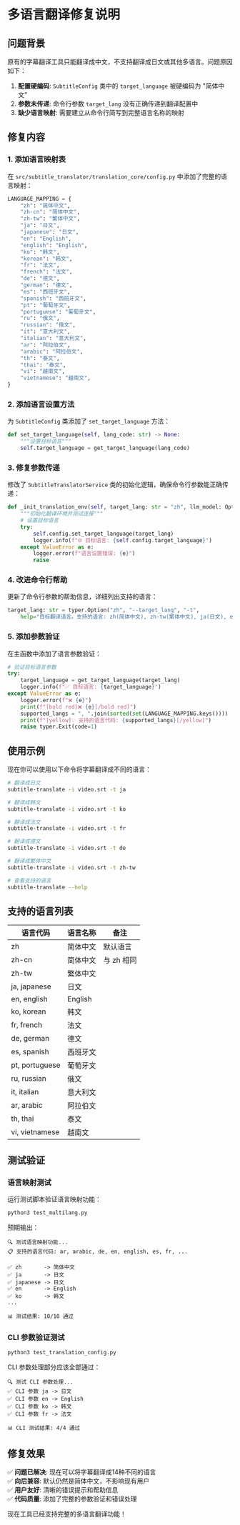 # 多语言翻译修复说明

## 问题背景

原有的字幕翻译工具只能翻译成中文，不支持翻译成日文或其他多语言。问题原因如下：

1. **配置硬编码**: `SubtitleConfig` 类中的 `target_language` 被硬编码为 "简体中文"
2. **参数未传递**: 命令行参数 `target_lang` 没有正确传递到翻译配置中
3. **缺少语言映射**: 需要建立从命令行简写到完整语言名称的映射

## 修复内容

### 1. 添加语言映射表

在 `src/subtitle_translator/translation_core/config.py` 中添加了完整的语言映射：

```python
LANGUAGE_MAPPING = {
    "zh": "简体中文",
    "zh-cn": "简体中文", 
    "zh-tw": "繁体中文",
    "ja": "日文",
    "japanese": "日文",
    "en": "English",
    "english": "English",
    "ko": "韩文",
    "korean": "韩文",
    "fr": "法文",
    "french": "法文",
    "de": "德文",
    "german": "德文",
    "es": "西班牙文",
    "spanish": "西班牙文",
    "pt": "葡萄牙文",
    "portuguese": "葡萄牙文",
    "ru": "俄文",
    "russian": "俄文",
    "it": "意大利文",
    "italian": "意大利文",
    "ar": "阿拉伯文",
    "arabic": "阿拉伯文",
    "th": "泰文",
    "thai": "泰文",
    "vi": "越南文",
    "vietnamese": "越南文",
}
```

### 2. 添加语言设置方法

为 `SubtitleConfig` 类添加了 `set_target_language` 方法：

```python
def set_target_language(self, lang_code: str) -> None:
    """设置目标语言"""
    self.target_language = get_target_language(lang_code)
```

### 3. 修复参数传递

修改了 `SubtitleTranslatorService` 类的初始化逻辑，确保命令行参数能正确传递：

```python
def _init_translation_env(self, target_lang: str = "zh", llm_model: Optional[str] = None) -> None:
    """初始化翻译环境并测试连接"""
    # 设置目标语言
    try:
        self.config.set_target_language(target_lang)
        logger.info(f"🌐 目标语言: {self.config.target_language}")
    except ValueError as e:
        logger.error(f"语言设置错误: {e}")
        raise
```

### 4. 改进命令行帮助

更新了命令行参数的帮助信息，详细列出支持的语言：

```python
target_lang: str = typer.Option("zh", "--target_lang", "-t", 
    help="目标翻译语言。支持的语言: zh(简体中文), zh-tw(繁体中文), ja(日文), en(英文), ko(韩文), fr(法文), de(德文), es(西班牙文), pt(葡萄牙文), ru(俄文), it(意大利文), ar(阿拉伯文), th(泰文), vi(越南文)。")
```

### 5. 添加参数验证

在主函数中添加了语言参数验证：

```python
# 验证目标语言参数
try:
    target_language = get_target_language(target_lang)
    logger.info(f"✅ 目标语言: {target_language}")
except ValueError as e:
    logger.error(f"❌ {e}")
    print(f"[bold red]❌ {e}[/bold red]")
    supported_langs = ", ".join(sorted(set(LANGUAGE_MAPPING.keys())))
    print(f"[yellow]💡 支持的语言代码: {supported_langs}[/yellow]")
    raise typer.Exit(code=1)
```

## 使用示例

现在你可以使用以下命令将字幕翻译成不同的语言：

```bash
# 翻译成日文
subtitle-translate -i video.srt -t ja

# 翻译成韩文
subtitle-translate -i video.srt -t ko

# 翻译成法文
subtitle-translate -i video.srt -t fr

# 翻译成德文
subtitle-translate -i video.srt -t de

# 翻译成繁体中文
subtitle-translate -i video.srt -t zh-tw

# 查看支持的语言
subtitle-translate --help
```

## 支持的语言列表

| 语言代码 | 语言名称 | 备注 |
|---------|---------|------|
| zh | 简体中文 | 默认语言 |
| zh-cn | 简体中文 | 与 zh 相同 |
| zh-tw | 繁体中文 | |
| ja, japanese | 日文 | |
| en, english | English | |
| ko, korean | 韩文 | |
| fr, french | 法文 | |
| de, german | 德文 | |
| es, spanish | 西班牙文 | |
| pt, portuguese | 葡萄牙文 | |
| ru, russian | 俄文 | |
| it, italian | 意大利文 | |
| ar, arabic | 阿拉伯文 | |
| th, thai | 泰文 | |
| vi, vietnamese | 越南文 | |

## 测试验证

### 语言映射测试

运行测试脚本验证语言映射功能：

```bash
python3 test_multilang.py
```

预期输出：
```
🔍 测试语言映射功能...
📋 支持的语言代码: ar, arabic, de, en, english, es, fr, ...

✅ zh       -> 简体中文
✅ ja       -> 日文
✅ japanese -> 日文
✅ en       -> English
✅ ko       -> 韩文
...

📊 测试结果: 10/10 通过
```

### CLI 参数验证测试

```bash
python3 test_translation_config.py
```

CLI 参数处理部分应该全部通过：
```
🔍 测试 CLI 参数处理...
✅ CLI 参数 ja -> 日文
✅ CLI 参数 en -> English
✅ CLI 参数 ko -> 韩文
✅ CLI 参数 fr -> 法文

📊 CLI 测试结果: 4/4 通过
```

## 修复效果

✅ **问题已解决**: 现在可以将字幕翻译成14种不同的语言  
✅ **向后兼容**: 默认仍然是简体中文，不影响现有用户  
✅ **用户友好**: 清晰的错误提示和帮助信息  
✅ **代码质量**: 添加了完整的参数验证和错误处理  

现在工具已经支持完整的多语言翻译功能！